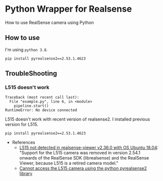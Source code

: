 # Python Wrapper for Realsense
How to use RealSense camera using Python


## How to use
I'm using `python 3.8`.
```shell
pip install pyrealsense2==2.53.1.4623
```

## TroubleShooting
### L515 doesn't work
```shell
Traceback (most recent call last):
  File "example.py", line 6, in <module>
    pipeline.start()
RuntimeError: No device connected
```
L515 doesn't work with recent version of realsense2. I installed previous version for L515.
```shell
pip install pyrealsense2==2.53.1.4623
```
* References
  * [L515 not detected in realsense-viewer v2.36.0 with OS Ubuntu 18.04](https://github.com/IntelRealSense/librealsense/issues/7224#issuecomment-2336138129): "Support for the L515 camera was removed in version 2.54.1 onwards of the RealSense SDK (librealsense) and the RealSense Viewer, because L515 is a retired camera model."
  * [Cannot access the L515 camera using the python pyrealsense2 library](https://support.intelrealsense.com/hc/en-us/community/posts/18459878622995-Cannot-access-the-L515-camera-using-the-python-pyrealsense2-library-on-a-Rasberry-Pi4)
